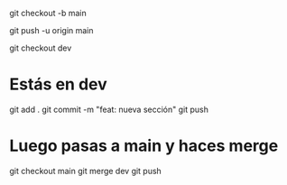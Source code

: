 git checkout -b main

git push -u origin main

git checkout dev

# Estás en dev
git add .
git commit -m "feat: nueva sección"
git push

# Luego pasas a main y haces merge
git checkout main
git merge dev
git push

